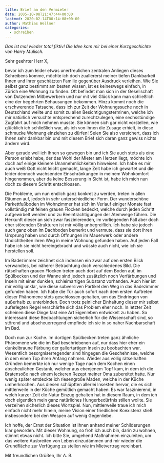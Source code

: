 ```yaml
---
title: Brief an den Vermieter
date: 2005-10-08T21:47:44+00:00
lastmod: 2020-02-14T00:14:08+00:00
author: Mathias Wellner
categories:
  - schreiben
---
```

_Das ist mal wieder total fiktiv! Die Idee kam mir bei einer Kurzgeschichte von Harry Mulisch._

Sehr geehrter Herr X,

bevor ich zum leider etwas unerfreulichen zentralen Anliegen dieses Schreibens komme, möchte ich doch zuallererst meiner tiefen Dankbarkeit Ihnen und Ihrer geschätzten Familie gegenüber Ausdruck verleihen. Wie Sie selbst ganz bestimmt am besten wissen, ist es keineswegs einfach, in Zürich eine Wohnung zu finden. Oft befindet man sich in der Gesellschaft von Dutzenden Mitbewerbern und nur mit viel Glück kann man schließlich eine der begehrten Behausungen bekommen. Hinzu kommt noch die erschwerende Tatsache, dass ich zur Zeit der Wohnungssuche noch in Deutschland weilte und somit zu allen Besichtigungsterminen, welche ich mir natürlich versuchte entsprechend zurechtzulegen, eine sechsstündige Zugfahrt auf mich nehmen musste. Sie können sich gar nicht vorstellen, wie glücklich ich schließlich war, als ich von Ihnen die Zusage erhielt, in diese schmucke Wohnung einziehen zu dürfen! Seien Sie also versichert, dass ich Ihnen sehr dankbar bin und mit diesem Brief sich daran ganz gewiss nichts ändern wird.

Aber gerade weil ich Ihnen so gewogen bin und ich Sie auch stets als eine Person erlebt habe, der das Wohl der Mieter am Herzen liegt, möchte ich doch auf einige kleinere Unannehmlichkeiten hinweisen. Ich habe es mir auch weiß Gott nicht leicht gemacht, lange Zeit habe ich gewartet und die leider dennoch wachsenden Einschränkungen in meinem Wohnkomfort hingenommen, aber da keine Besserung in Sicht ist, habe ich mich nun doch zu diesem Schritt entschlossen.

Die Probleme, um nun endlich ganz konkret zu werden, treten in allen Räumen auf, jedoch in sehr unterschiedlicher Form. Der wunderschöne Parkettfußboden im Wohnzimmer hat sich im Verlauf einiger Monate fast vollständig mit feinen grauen Flocken bedeckt, welche durch jeden Schritt aufgewirbelt werden und zu Beeinträchtigungen der Atemwege führen. Die Herkunft dieser an sich zwar faszinierenden, im vorliegenden Fall aber doch eher störenden Strukturen ist mir völlig unbegreiflich. Ich habe sie jedoch auch ganz oben im Dachboden bemerkt und vermute, dass sie dort ihren Ursprung haben und durch Öffnungen im Mauerwerk oder andere Undichtheiten ihren Weg in meine Wohnung gefunden haben. Auf jeden Fall habe ich sie nicht hereingebracht und wüsste auch nicht, wie ich sie herstellen soll.

Im Badezimmer zeichnet sich indessen ein zwar auf den ersten Blick verwandtes, bei näherer Betrachtung doch verschiedenes Bild. Die rätselhaften grauen Flocken treten auch dort auf dem Boden auf, im Spülbecken und der Wanne sind jedoch zusätzlich noch Verfärbungen und Inseln mit einer dunklen, schleimartigen Substanz vorhanden. Auch hier ist mir völlig unklar, wie diese subversiven Partikel den Weg in das Badezimmer gefunden haben. Ich habe die Tür auch sofort nach dem ersten Auftreten dieser Phänomene stets geschlossen gehalten, um das Eindringen von außerhalb zu unterbinden. Doch trotz peinlicher Einhaltung dieser mir selbst auferlegten Regel verschärfte sich das Problem eher noch. In letzter Zeit scheinen diese Dinge fast eine Art Eigenleben entwickelt zu haben. So interessant diese Beobachtungen sicherlich für die Wissenschaft sind, so störend und abscheuerregend empfinde ich sie in so naher Nachbarschaft im Bad.

Doch nun zur Küche. Im dortigen Spülbecken treten ganz ähnliche Phänomene wie die im Bad beschriebenen auf, nur dass hier eher ein dunkelbraune Färbung der gallertartigen Inseln zu beobachten war. Wesentlich besorgniserregender sind hingegen die Geschehnisse, welche in dem einen Top ihren Anfang nahmen. Wieder aus völlig rätselhaften Gründen bemerkte ich nur wenige Tage nach dem Kochen einen abscheulichen Gestank, welcher aus ebenjenem Topf kam, in dem ich die Bratensoße nach einem leckeren Rezept meiner Oma zubereitet hatte. Nur wenig später entdeckte ich riesengroße Maden, welche in der Küche umherkrochen. Aus diesen schlüpften allerlei Insekten hervor, die es sich mittlerweile in der Küche gemütlich gemacht haben. Es war faszinierend, in welch kurzer Zeit die Natur Einzug gehalten hat in diesem Raum, in dem ich doch eigentlich mein ganz natürliches Hungerbedürfnis stillen wollte. Sie verzeihen sicherlich dieses Wortspiel. Nun, mittlerweile traue ich mich einfach nicht mehr hinein, meine Vision einer friedlichen Koexistenz stieß insbesondere bei den Wespen auf wenig Gegenliebe.

Ich hoffe, der Ernst der Situation ist Ihnen anhand meiner Schilderungen klar geworden. Mit dieser Wohnung, so froh ich auch bin, darin zu wohnen, stimmt etwas nicht. Ich bitte Sie, umgehend Maßnahmen einzuleiten, um das weitere Ausbreiten von Leben einzudämmen und mir wieder die Grundfläche zur Verfügung zu stellen wie im Mietvertrag vereinbart.

Mit freundlichen Grüßen, Ihr A. B.